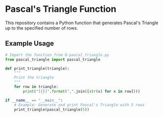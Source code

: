 # Pascal's Triangle Function

This repository contains a Python function that generates Pascal's Triangle up to the specified number of rows.
## Example Usage

```python
# Import the function from 0-pascal_triangle.py
from pascal_triangle import pascal_triangle

def print_triangle(triangle):
    """
    Print the triangle
    """
    for row in triangle:
        print("[{}]".format(",".join([str(x) for x in row])))

if __name__ == "__main__":
    # Example: Generate and print Pascal's Triangle with 5 rows
    print_triangle(pascal_triangle(5))
